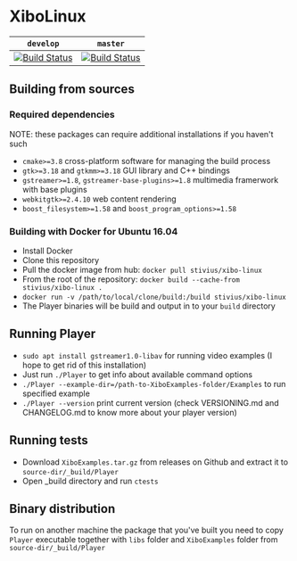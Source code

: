 # XiboLinux

| `develop` | `master`|
|--------|--------|
| [![Build Status](https://travis-ci.org/Stivius/XiboLinuxStack.svg?branch=develop)](https://travis-ci.org/Stivius/XiboLinuxStack) | [![Build Status](https://travis-ci.org/Stivius/XiboLinuxStack.svg?branch=master)](https://travis-ci.org/Stivius/XiboLinuxStack)

## Building from sources

### Required dependencies
NOTE: these packages can require additional installations if you haven't such
- `cmake>=3.8` cross-platform software for managing the build process
- `gtk>=3.18` and `gtkmm>=3.18` GUI library and C++ bindings
- `gstreamer>=1.8`, `gstreamer-base-plugins>=1.8` multimedia framerwork with base plugins
- `webkitgtk>=2.4.10` web content rendering
- `boost_filesystem>=1.58` and `boost_program_options>=1.58`

### Building with Docker for Ubuntu 16.04
- Install Docker
- Clone this repository
- Pull the docker image from hub: `docker pull stivius/xibo-linux`
- From the root of the repository: `docker build --cache-from stivius/xibo-linux .`
- `docker run -v /path/to/local/clone/build:/build stivius/xibo-linux`
- The Player binaries will be build and output in to your `build` directory

## Running Player
- `sudo apt install gstreamer1.0-libav` for running video examples (I hope to get rid of this installation)
- Just run `./Player` to get info about available command options
- `./Player --example-dir=/path-to-XiboExamples-folder/Examples` to run specified example
- `./Player --version` print current version (check VERSIONING.md and CHANGELOG.md to know more about your player version)

## Running tests
- Download `XiboExamples.tar.gz` from releases on Github and extract it to `source-dir/_build/Player`
- Open _build directory and run `ctests`

## Binary distribution
To run on another machine the package that you've built you need to copy `Player` executable together with `libs` folder and `XiboExamples` folder from `source-dir/_build/Player`
